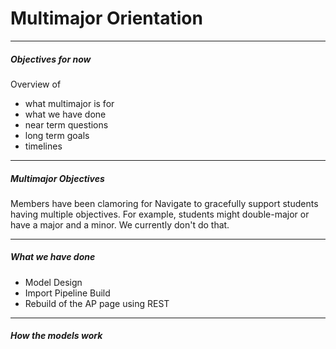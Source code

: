 # Multimajor Orientation

---

##### Objectives for now

Overview of

* what multimajor is for
* what we have done
* near term questions
* long term goals
* timelines

---

##### Multimajor Objectives

Members have been clamoring for Navigate to gracefully support students having multiple objectives.  For example, students might double-major or have a major and a minor.  We currently don't do that.

---

##### What we have done

* Model Design
* Import Pipeline Build
* Rebuild of the AP page using REST

---

##### How the models work

